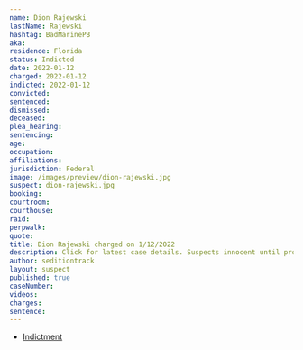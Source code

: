 ```yaml
---
name: Dion Rajewski
lastName: Rajewski
hashtag: BadMarinePB
aka:
residence: Florida
status: Indicted
date: 2022-01-12
charged: 2022-01-12
indicted: 2022-01-12
convicted:
sentenced:
dismissed:
deceased:
plea_hearing:
sentencing:
age:
occupation:
affiliations:
jurisdiction: Federal
image: /images/preview/dion-rajewski.jpg
suspect: dion-rajewski.jpg
booking:
courtroom:
courthouse:
raid:
perpwalk:
quote:
title: Dion Rajewski charged on 1/12/2022
description: Click for latest case details. Suspects innocent until proven guilty.
author: seditiontrack
layout: suspect
published: true
caseNumber:
videos:
charges:
sentence:
---
```


- [Indictment](https://storage.courtlistener.com/recap/gov.uscourts.dcd.239182/gov.uscourts.dcd.239182.1.0.pdf)
